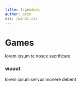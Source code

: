 ```yaml
---
title: Irgendwas 
author: qrzn
css: /win31.css
---
```


# Games

lorem ipsum te nosce sacrificare

### wuuut

lorem ipsum servus monere debent

